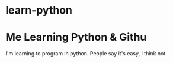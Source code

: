 # learn-python
# Me Learning Python & Githu
I'm learning to program in python. People say it's easy, I think not.

